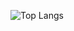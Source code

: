 ![Top Langs](https://github-readme-stats.vercel.app/api/top-langs/?username=aricher1&layout=compact)
